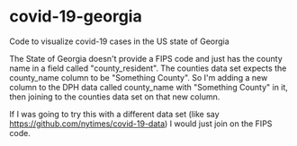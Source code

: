 # covid-19-georgia
Code to visualize covid-19 cases in the US state of Georgia

The State of Georgia doesn't provide a FIPS code and just has the county name in a field called "county_resident". The counties data set expects the county_name column to be "Something County". So I'm adding a new column to the DPH data called county_name with "Something County" in it, then joining to the counties data set on that new column.

If I was going to try this with a different data set (like say https://github.com/nytimes/covid-19-data) I would just join on the FIPS code.
